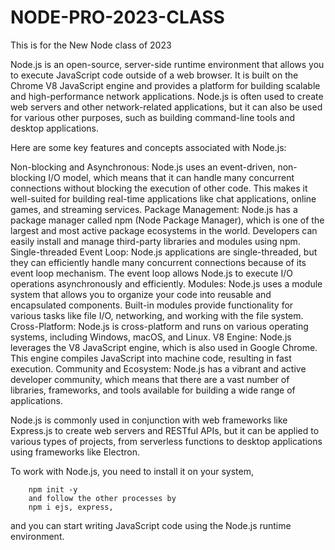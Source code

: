 # NODE-PRO-2023-CLASS
This is for the New Node class of 2023


Node.js is an open-source, server-side runtime environment that allows you to execute JavaScript code outside of a web browser. It is built on the Chrome V8 JavaScript engine and provides a platform for building scalable and high-performance network applications. Node.js is often used to create web servers and other network-related applications, but it can also be used for various other purposes, such as building command-line tools and desktop applications.

Here are some key features and concepts associated with Node.js:

Non-blocking and Asynchronous: Node.js uses an event-driven, non-blocking I/O model, which means that it can handle many concurrent connections without blocking the execution of other code. This makes it well-suited for building real-time applications like chat applications, online games, and streaming services.
Package Management: Node.js has a package manager called npm (Node Package Manager), which is one of the largest and most active package ecosystems in the world. Developers can easily install and manage third-party libraries and modules using npm.
Single-threaded Event Loop: Node.js applications are single-threaded, but they can efficiently handle many concurrent connections because of its event loop mechanism. The event loop allows Node.js to execute I/O operations asynchronously and efficiently.
Modules: Node.js uses a module system that allows you to organize your code into reusable and encapsulated components. Built-in modules provide functionality for various tasks like file I/O, networking, and working with the file system.
Cross-Platform: Node.js is cross-platform and runs on various operating systems, including Windows, macOS, and Linux.
V8 Engine: Node.js leverages the V8 JavaScript engine, which is also used in Google Chrome. This engine compiles JavaScript into machine code, resulting in fast execution.
Community and Ecosystem: Node.js has a vibrant and active developer community, which means that there are a vast number of libraries, frameworks, and tools available for building a wide range of applications.

Node.js is commonly used in conjunction with web frameworks like Express.js to create web servers and RESTful APIs, but it can be applied to various types of projects, from serverless functions to desktop applications using frameworks like Electron.

To work with Node.js, you need to install it on your system, 
        
        npm init -y
        and follow the other processes by
        npm i ejs, express,
and you can start writing JavaScript code using the Node.js runtime environment.
